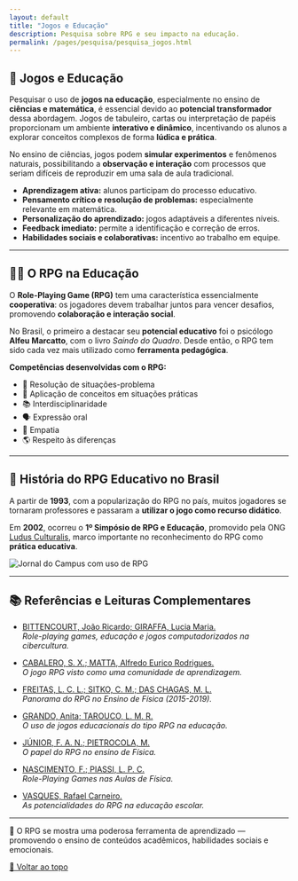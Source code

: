 ```yaml
---
layout: default
title: "Jogos e Educação"
description: Pesquisa sobre RPG e seu impacto na educação.
permalink: /pages/pesquisa/pesquisa_jogos.html
---
```


## 🎲 Jogos e Educação

<div class="text-base leading-relaxed text-gray-800 space-y-4">

<p>
Pesquisar o uso de <strong>jogos na educação</strong>, especialmente no ensino de <strong>ciências e matemática</strong>, é essencial devido ao <strong>potencial transformador</strong> dessa abordagem. Jogos de tabuleiro, cartas ou interpretação de papéis proporcionam um ambiente <strong>interativo e dinâmico</strong>, incentivando os alunos a explorar conceitos complexos de forma <strong>lúdica e prática</strong>.
</p>

<p>No ensino de ciências, jogos podem <strong>simular experimentos</strong> e fenômenos naturais, possibilitando a <strong>observação e interação</strong> com processos que seriam difíceis de reproduzir em uma sala de aula tradicional.</p>

<ul class="list-disc list-inside">
  <li><strong>Aprendizagem ativa:</strong> alunos participam do processo educativo.</li>
  <li><strong>Pensamento crítico e resolução de problemas:</strong> especialmente relevante em matemática.</li>
  <li><strong>Personalização do aprendizado:</strong> jogos adaptáveis a diferentes níveis.</li>
  <li><strong>Feedback imediato:</strong> permite a identificação e correção de erros.</li>
  <li><strong>Habilidades sociais e colaborativas:</strong> incentivo ao trabalho em equipe.</li>
</ul>

</div>

---

## 🧙‍♂️ O RPG na Educação

<div class="text-base leading-relaxed text-gray-800 space-y-4">

<p>
O <strong>Role-Playing Game (RPG)</strong> tem uma característica essencialmente <strong>cooperativa</strong>: os jogadores devem trabalhar juntos para vencer desafios, promovendo <strong>colaboração e interação social</strong>.
</p>

<p>
No Brasil, o primeiro a destacar seu <strong>potencial educativo</strong> foi o psicólogo <strong>Alfeu Marcatto</strong>, com o livro <em>Saindo do Quadro</em>. Desde então, o RPG tem sido cada vez mais utilizado como <strong>ferramenta pedagógica</strong>.
</p>

<p><strong>Competências desenvolvidas com o RPG:</strong></p>

<ul class="list-disc list-inside">
  <li>🧩 Resolução de situações-problema</li>
  <li>🔬 Aplicação de conceitos em situações práticas</li>
  <li>📚 Interdisciplinaridade</li>
  <li>🗣️ Expressão oral</li>
  <li>🤝 Empatia</li>
  <li>🌎 Respeito às diferenças</li>
</ul>

</div>

---

## 📜 História do RPG Educativo no Brasil

<div class="text-base leading-relaxed text-gray-800 space-y-4">

<p>
A partir de <strong>1993</strong>, com a popularização do RPG no país, muitos jogadores se tornaram professores e passaram a <strong>utilizar o jogo como recurso didático</strong>.
</p>

<p>
Em <strong>2002</strong>, ocorreu o <strong>1º Simpósio de RPG e Educação</strong>, promovido pela ONG <a href="http://www.rpgeducacao.com.br" class="text-blue-700 underline">Ludus Culturalis</a>, marco importante no reconhecimento do RPG como <strong>prática educativa</strong>.
</p>

<p class="text-center">
  <img src="https://itxesco.github.io/assets/figuras/rpg/einstein.jpg" alt="Jornal do Campus com uso de RPG" class="rounded-xl shadow-md w-full max-w-2xl mx-auto">
</p>

</div>

---

## 📚 Referências e Leituras Complementares

<div class="text-sm text-gray-700 leading-relaxed space-y-3">

- <a href="https://d1wqtxts1xzle7.cloudfront.net/49291500/historiapaper03.pdf" class="text-blue-700 underline font-medium">BITTENCOURT, João Ricardo; GIRAFFA, Lucia Maria.</a> <br/>
  <em>Role-playing games, educação e jogos computadorizados na cibercultura.</em>

- <a href="http://www.comunidadesvirtuais.pro.br/seminario2/trabalhos/suelixavier_alfredoeurico.pdf" class="text-blue-700 underline font-medium">CABALERO, S. X.; MATTA, Alfredo Eurico Rodrigues.</a> <br/>
  <em>O jogo RPG visto como uma comunidade de aprendizagem.</em>

- <a href="http://periodicos.unespar.edu.br/index.php/ensinoepesquisa/article/view/3693" class="text-blue-700 underline font-medium">FREITAS, L. C. L.; SITKO, C. M.; DAS CHAGAS, M. L.</a> <br/>
  <em>Panorama do RPG no Ensino de Física (2015-2019).</em>

- <a href="https://www.seer.ufrgs.br/renote/article/viewFile/14403/8308" class="text-blue-700 underline font-medium">GRANDO, Anita; TAROUCO, L. M. R.</a> <br/>
  <em>O uso de jogos educacionais do tipo RPG na educação.</em>

- <a href="https://sites.usp.br/nupic/wp-content/uploads/sites/293/2016/05/Francisco_de_Assis_Nascimento_Junior_O_PAPEL_DO_RPG.pdf" class="text-blue-700 underline font-medium">JÚNIOR, F. A. N.; PIETROCOLA, M.</a> <br/>
  <em>O papel do RPG no ensino de Física.</em>

- <a href="https://itxesco.github.io/assets/articles/Role-Playing_Games_nas_Aulas_de_Fsica.pdf" class="text-blue-700 underline font-medium">NASCIMENTO, F.; PIASSI, L. P. C.</a> <br/>
  <em>Role-Playing Games nas Aulas de Física.</em>

- <a href="https://repositorio.unesp.br/handle/11449/90316" class="text-blue-700 underline font-medium">VASQUES, Rafael Carneiro.</a> <br/>
  <em>As potencialidades do RPG na educação escolar.</em>

</div>

---

<p class="mt-8 text-center text-base text-gray-800">
🎲 O RPG se mostra uma poderosa ferramenta de aprendizado — promovendo o ensino de conteúdos acadêmicos, habilidades sociais e emocionais.
</p>

<p class="text-right text-sm mt-6">
  <a href="#top" class="text-blue-700 underline">🔼 Voltar ao topo</a>
</p>
